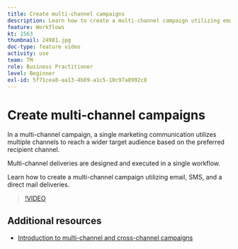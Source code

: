 ```yaml
---
title: Create multi-channel campaigns
description: Learn how to create a multi-channel campaign utilizing email, SMS, and a direct mail deliveries.
feature: Workflows
kt: 1563
thumbnail: 24981.jpg
doc-type: feature video
activity: use
team: TM
role: Business Practitioner
level: Beginner
exl-id: 5f71cea8-aa13-4b89-a1c5-10c97a8992c8
---
```

# Create multi-channel campaigns

In a multi-channel campaign, a single marketing communication utilizes multiple channels to reach a wider target audience based on the preferred recipient channel.

Multi-channel deliveries are designed and executed in a single workflow.

Learn how to create a multi-channel campaign utilizing email, SMS, and a direct mail deliveries.

>[!VIDEO](https://video.tv.adobe.com/v/24981?quality=12)

## Additional resources

* [Introduction to multi-channel and cross-channel campaigns](/help/orchestrating-campaigns/introduction-to-cross-and-multi-channel-campaigns.md)
